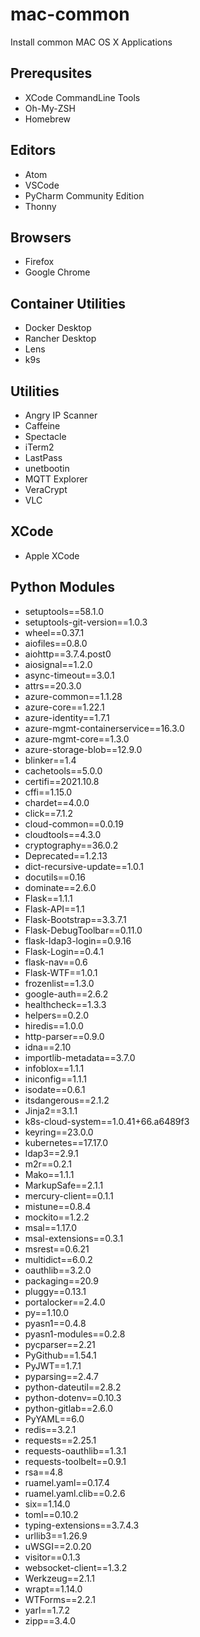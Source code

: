 # mac-common
Install common MAC OS X Applications

## Prerequsites
- XCode CommandLine Tools
- Oh-My-ZSH
- Homebrew

## Editors
- Atom
- VSCode
- PyCharm Community Edition
- Thonny

## Browsers
- Firefox
- Google Chrome

## Container Utilities
- Docker Desktop
- Rancher Desktop
- Lens
- k9s

## Utilities
- Angry IP Scanner
- Caffeine
- Spectacle
- iTerm2
- LastPass
- unetbootin
- MQTT Explorer
- VeraCrypt
- VLC

## XCode
- Apple XCode

## Python Modules
- setuptools==58.1.0
- setuptools-git-version==1.0.3
- wheel==0.37.1
- aiofiles==0.8.0
- aiohttp==3.7.4.post0
- aiosignal==1.2.0
- async-timeout==3.0.1
- attrs==20.3.0
- azure-common==1.1.28
- azure-core==1.22.1
- azure-identity==1.7.1
- azure-mgmt-containerservice==16.3.0
- azure-mgmt-core==1.3.0
- azure-storage-blob==12.9.0
- blinker==1.4
- cachetools==5.0.0
- certifi==2021.10.8
- cffi==1.15.0
- chardet==4.0.0
- click==7.1.2
- cloud-common==0.0.19
- cloudtools==4.3.0
- cryptography==36.0.2
- Deprecated==1.2.13
- dict-recursive-update==1.0.1
- docutils==0.16
- dominate==2.6.0
- Flask==1.1.1
- Flask-API==1.1
- Flask-Bootstrap==3.3.7.1
- Flask-DebugToolbar==0.11.0
- flask-ldap3-login==0.9.16
- Flask-Login==0.4.1
- flask-nav==0.6
- Flask-WTF==1.0.1
- frozenlist==1.3.0
- google-auth==2.6.2
- healthcheck==1.3.3
- helpers==0.2.0
- hiredis==1.0.0
- http-parser==0.9.0
- idna==2.10
- importlib-metadata==3.7.0
- infoblox==1.1.1
- iniconfig==1.1.1
- isodate==0.6.1
- itsdangerous==2.1.2
- Jinja2==3.1.1
- k8s-cloud-system==1.0.41+66.a6489f3
- keyring==23.0.0
- kubernetes==17.17.0
- ldap3==2.9.1
- m2r==0.2.1
- Mako==1.1.1
- MarkupSafe==2.1.1
- mercury-client==0.1.1
- mistune==0.8.4
- mockito==1.2.2
- msal==1.17.0
- msal-extensions==0.3.1
- msrest==0.6.21
- multidict==6.0.2
- oauthlib==3.2.0
- packaging==20.9
- pluggy==0.13.1
- portalocker==2.4.0
- py==1.10.0
- pyasn1==0.4.8
- pyasn1-modules==0.2.8
- pycparser==2.21
- PyGithub==1.54.1
- PyJWT==1.7.1
- pyparsing==2.4.7
- python-dateutil==2.8.2
- python-dotenv==0.10.3
- python-gitlab==2.6.0
- PyYAML==6.0
- redis==3.2.1
- requests==2.25.1
- requests-oauthlib==1.3.1
- requests-toolbelt==0.9.1
- rsa==4.8
- ruamel.yaml==0.17.4
- ruamel.yaml.clib==0.2.6
- six==1.14.0
- toml==0.10.2
- typing-extensions==3.7.4.3
- urllib3==1.26.9
- uWSGI==2.0.20
- visitor==0.1.3
- websocket-client==1.3.2
- Werkzeug==2.1.1
- wrapt==1.14.0
- WTForms==2.2.1
- yarl==1.7.2
- zipp==3.4.0
